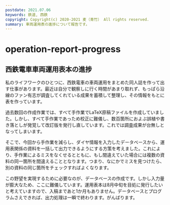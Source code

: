 ```yaml
---
postdate: 2021.07.06
keywords: 鉄道, 西鉄
copyright: Copyright(c) 2020-2021 麦（青竹） All rights reserved.
summary: 車両運用表の進捗について報告です。
---
```


# operation-report-progress

## 西鉄電車車両運用表本の進捗

私のライフワークのひとつに、西鉄電車の車両運用をまとめた同人誌を作って出す仕事があります。最近は自分で観察しに行く時間があまり取れず、もっぱら沿線のファン有志が調査してくれている成果を蓄積して整理し、その情報をもとに表を作っています。

過去数回の作成作業では、すべて手作業でLaTeX原稿ファイルを作成していました。しかし、すべて手作業であっため校正に難儀し、数百箇所におよぶ誤植や書き落としが発覚して改訂版を発行し直しています。これでは調査成果が台無しとなってしまいます。

そこで、今回から手作業を減らし、ダイヤ情報を入力したデータベースから、運用表関係の資料を一括して出力できるようにする方策を考えました。これにより、手作業によるミスをなくせるとともに、もし間違えていた場合には複数の資料の同一箇所を間違えることとなります。つまり、なにかでミスを見つけたら、別の資料の同じ箇所をチェックすればよくなります。

この野望を実現するために必要なのが、データベースの作成です。しかし入力量が膨大なため、ここに難儀しています。運用表本は8月中旬を目処に発行したいと考えていますので、入稿まであと1か月もありません。データベースとプログラムさえできれば、出力処理は一瞬で終わります。がんばります。


